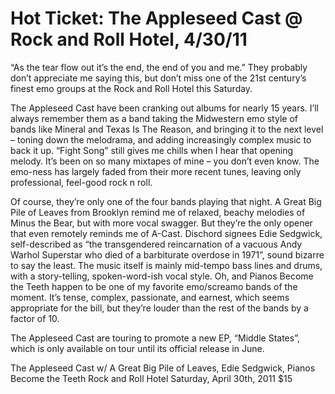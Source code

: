 # Hot Ticket: The Appleseed Cast @ Rock and Roll Hotel, 4/30/11

“As the tear flow out it’s the end, the end of you and me.” They probably don’t appreciate me saying this, but don’t miss one of the 21st century’s finest emo groups at the Rock and Roll Hotel this Saturday.

The Appleseed Cast have been cranking out albums for nearly 15 years. I’ll always remember them as a band taking the Midwestern emo style of bands like Mineral and Texas Is The Reason, and bringing it to the next level – toning down the melodrama, and adding increasingly complex music to back it up. “Fight Song” still gives me chills when I hear that opening melody. It’s been on so many mixtapes of mine – you don’t even know. The emo-ness has largely faded from their more recent tunes, leaving only professional, feel-good rock n roll.

Of course, they’re only one of the four bands playing that night. A Great Big Pile of Leaves from Brooklyn remind me of relaxed, beachy melodies of Minus the Bear, but with more vocal swagger. But they’re the only opener that even remotely reminds me of A-Cast. Dischord signees Edie Sedgwick, self-described as “the transgendered reincarnation of a vacuous Andy Warhol Superstar who died of a barbiturate overdose in 1971”, sound bizarre to say the least. The music itself is mainly mid-tempo bass lines and drums, with a story-telling, spoken-word-ish vocal style. Oh, and Pianos Become the Teeth happen to be one of my favorite emo/screamo bands of the moment. It’s tense, complex, passionate, and earnest, which seems appropriate for the bill, but they’re louder than the rest of the bands by a factor of 10.

The Appleseed Cast are touring to promote a new EP, “Middle States”, which is only available on tour until its official release in June.

The Appleseed Cast
w/ A Great Big Pile of Leaves, Edie Sedgwick, Pianos Become the Teeth
Rock and Roll Hotel
Saturday, April 30th, 2011
$15